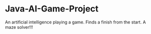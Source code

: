 # Java-AI-Game-Project
An artificial intelligence playing a game. Finds a finish from the start.
A maze solver!!!
